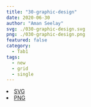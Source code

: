 ```yaml
---
title: "30-graphic-design"
date: 2020-06-30
author: "Aman Seelay"
svg: ./030-graphic-design.svg
png: ./030-graphic-design.png
featured: false
category:
  - Tab1
tags:
  - new
  - grid
  - single
---
```

<li><a href="./030-graphic-design.svg" download className="btn-svg">SVG</a></li>
<li><a href="./030-graphic-design.png" download className="btn-png">PNG</a></li>
